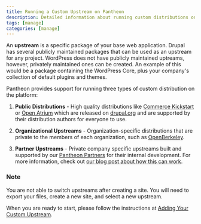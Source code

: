 ```yaml
---
title: Running a Custom Upstream on Pantheon
description: Detailed information about running custom distributions on Pantheon.
tags: [manage]
categories: [manage]
---
```

An **upstream** is a specific package of your base web application. Drupal has several publicly maintained packages that can be used as an upstream for any project. WordPress does not have publicly maintained uptreams, however, privately maintained ones can be created. An example of this would be a package containing the WordPress Core, plus your company's collection of default plugins and themes.

Pantheon provides support for running three types of custom distribution on the platform:

1. **Public Distributions** - High quality distributions like [Commerce Kickstart](http://drupal.org/project/commerce_kickstart) or [Open Atrium](http://drupal.org/project/openatrium) which are released on [drupal.org](https://drupal.org/) and are supported by their distribution authors for everyone to use.

2. **Organizational Upstreams** - Organization-specific distributions that are private to the members of each organization, such as [OpenBerkeley](http://open.berkeley.edu).

3. **Partner Upstreams** - Private company specific upstreams built and supported by our [Pantheon Partners](https://www.pantheon.io/partners/program) for their internal development. For more information, check out [our blog post about how this can work](https://www.pantheon.io/blog/building-sites-common-codebases-pantheon-one-agencies).

<div class="alert alert-info" role="alert">
<h3 class="info">Note</h3>
<p>You are not able to switch upstreams after creating a site. You will need to export your files, create a new site, and select a new upstream.</p></div>

When you are ready to start, please follow the instructions at [Adding Your Custom Upstream](/docs/custom-upstream).  
